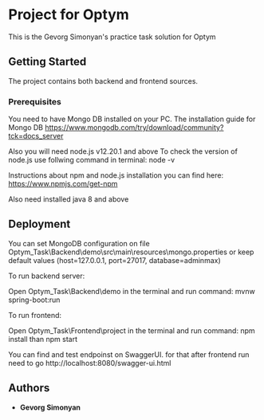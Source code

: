 # Project for Optym

This is the Gevorg Simonyan's practice task solution for Optym

## Getting Started

The project contains both backend and frontend sources.

### Prerequisites

You need to have Mongo DB installed on your PC.
The installation guide for Mongo DB https://www.mongodb.com/try/download/community?tck=docs_server

Also you will need node.js v12.20.1 and above
To check the version of node.js use follwing command in terminal:
node -v

Instructions about npm and node.js installation you can find here: https://www.npmjs.com/get-npm

Also need installed java 8 and above


## Deployment

You can set MongoDB configuration on file Optym_Task\Backend\demo\src\main\resources\mongo.properties or keep default values (host=127.0.0.1, port=27017, database=adminmax)

To run backend server:

Open Optym_Task\Backend\demo in the terminal and run command: mvnw spring-boot:run

To run frontend:

Open Optym_Task\Frontend\project in the terminal and run command: npm install than npm start

You can find and test endpoinst on SwaggerUI. for that after frontend run need to go http://localhost:8080/swagger-ui.html


## Authors

* **Gevorg Simonyan** 




